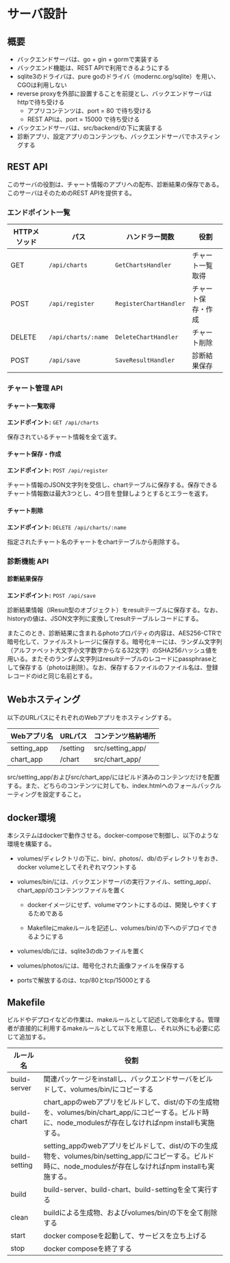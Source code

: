 # サーバ設計

## 概要

* バックエンドサーバは、go + gin + gormで実装する
* バックエンド機能は、REST APIで利用できるようにする
* sqlite3のドライバは、pure goのドライバ（modernc.org/sqlite）を用い、CGOは利用しない
* reverse proxyを外部に設置することを前提とし、バックエンドサーバはhttpで待ち受ける
  * アプリコンテンツは、port = 80 で待ち受ける
  * REST APIは、port = 15000 で待ち受ける
* バックエンドサーバは、src/backend/の下に実装する
* 診断アプリ、設定アプリのコンテンツも、バックエンドサーバでホスティングする



## REST API

このサーバの役割は、チャート情報のアプリへの配布、診断結果の保存である。このサーバはそのためのREST APIを提供する。

### エンドポイント一覧

| HTTPメソッド | パス                | ハンドラー関数         | 役割               |
| ------------ | ------------------- | ---------------------- | ------------------ |
| GET          | `/api/charts`       | `GetChartsHandler`     | チャート一覧取得   |
| POST         | `/api/register`     | `RegisterChartHandler` | チャート保存・作成 |
| DELETE       | `/api/charts/:name` | `DeleteChartHandler`   | チャート削除       |
| POST         | `/api/save`         | `SaveResultHandler`    | 診断結果保存       |

### チャート管理 API

#### チャート一覧取得

**エンドポイント:** `GET /api/charts`

保存されているチャート情報を全て返す。

#### チャート保存・作成

**エンドポイント:** `POST /api/register`

チャート情報のJSON文字列を受信し、chartテーブルに保存する。保存できるチャート情報数は最大3つとし、4つ目を登録しようとするとエラーを返す。

#### チャート削除

**エンドポイント:** `DELETE /api/charts/:name`

指定されたチャート名のチャートをchartテーブルから削除する。

### 診断機能 API

#### 診断結果保存

**エンドポイント:** `POST /api/save`

診断結果情報（IResult型のオブジェクト）をresultテーブルに保存する。なお、historyの値は、JSON文字列に変換してresultテーブルレコードにする。

またこのとき、診断結果に含まれるphotoプロパティの内容は、AES256-CTRで暗号化して、ファイルストレージに保存する。暗号化キーには、ランダム文字列（アルファベット大文字小文字数字からなる32文字）のSHA256ハッシュ値を用いる。またそのランダム文字列はresultテーブルのレコードにpassphraseとして保存する（photoは削除）。なお、保存するファイルのファイル名は、登録レコードのidと同じ名前とする。



## Webホスティング

以下のURLパスにそれぞれのWebアプリをホスティングする。

| Webアプリ名 | URLパス  | コンテンツ格納場所 |
| ----------- | -------- | ------------------ |
| setting_app | /setting | src/setting_app/   |
| chart_app   | /chart   | src/chart_app/     |

src/setting_app/およびsrc/chart_app/にはビルド済みのコンテンツだけを配置する。また、どちらのコンテンツに対しても、index.htmlへのフォールバックルーティングを設定すること。



## docker環境

本システムはdockerで動作させる。docker-composeで制御し、以下のような環境を構築する。

* volumes/ディレクトリの下に、bin/、photos/、db/のディレクトリをおき、docker volumeとしてそれぞれマウントする
* volumes/bin/には、バックエンドサーバの実行ファイル、setting_app/、chart_app/のコンテンツファイルを置く
  * dockerイメージにせず、volumeマウントにするのは、開発しやすくするためである

  * Makefileにmakeルールを記述し、volumes/bin/の下へのデプロイできるようにする

* volumes/db/には、sqlite3のdbファイルを置く
* volumes/photos/には、暗号化された画像ファイルを保存する
* portsで解放するのは、tcp/80とtcp/15000とする



## Makefile

ビルドやデプロイなどの作業は、makeルールとして記述して効率化する。管理者が直接的に利用するmakeルールとして以下を用意し、それ以外にも必要に応じて追加する。

| ルール名      | 役割                                                         |
| ------------- | ------------------------------------------------------------ |
| build-server  | 関連パッケージをinstallし、バックエンドサーバをビルドして、volumes/bin/にコピーする |
| build-chart   | chart_appのwebアプリをビルドして、dist/の下の生成物を、volumes/bin/chart_app/にコピーする。ビルド時に、node_modulesが存在しなければnpm installも実施する。 |
| build-setting | setting_appのwebアプリをビルドして、dist/の下の生成物を、volumes/bin/setting_app/にコピーする。ビルド時に、node_modulesが存在しなければnpm installも実施する。 |
| build         | build-server、build-chart、build-settingを全て実行する       |
| clean         | buildによる生成物、およびvolumes/bin/の下を全て削除する      |
| start         | docker composeを起動して、サービスを立ち上げる               |
| stop          | docker composeを終了する                                     |





